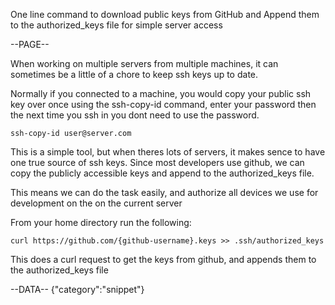 One line command to download public keys from GitHub and Append them to the authorized_keys file for simple server access

--PAGE--

When working on multiple servers from multiple machines, it can sometimes be a little of a chore to keep ssh keys up to date.

Normally if you connected to a machine, you would copy your public ssh key over once using the ssh-copy-id command, enter your password then the next time you ssh in 
you dont need to use the password.
    
    ssh-copy-id user@server.com
    
This is a simple tool, but when theres lots of servers, it makes sence to have one true source of ssh keys. 
Since most developers use github, we can copy the publicly accessible keys and append to the authorized_keys file.

This means we can do the task easily, and authorize all devices we use for development on the on the current server

From your home directory run the following:

    curl https://github.com/{github-username}.keys >> .ssh/authorized_keys
    
This does a curl request to get the keys from github, and appends them to the authorized_keys file

--DATA-- {"category":"snippet"}

